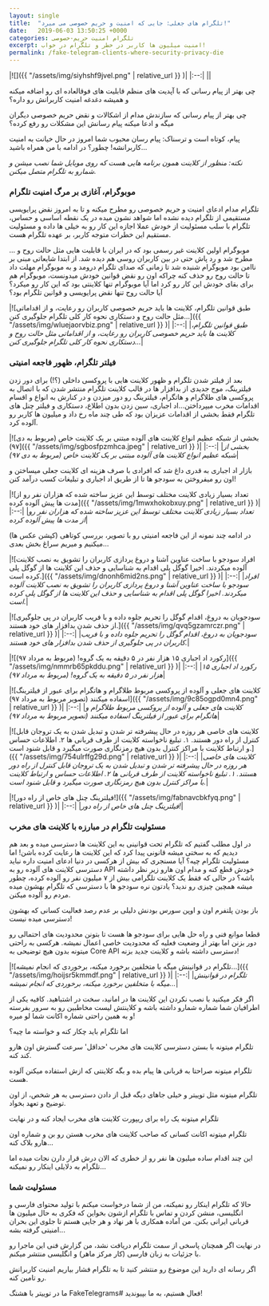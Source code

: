 ```yaml
---
layout: single
title:  "تلگرام های جعلی: جایی که امنیت و حریم خصوصی می میرد!"
date:   2019-06-03 13:50:25 +0000
categories: تلگرام امنیت حریم-خصوصی
excerpt: امنیت میلیون ها کاربر در خطر و تلگرام در خواب!
permalink: /fake-telegram-clients-where-security-privacy-die
---
```

|![]({{ "/assets/img/siyhshf9jvel.png" | relative_url }} )|
|:--:|
||

چی بهتر از پیام رسانی که با آپدیت های منظم قابلیت های فوقالعاده ای رو اضافه میکنه و همیشه دغدغه امنیت کاربرانش رو داره؟

چی بهتر از پیام رسانی که سازندش مدام از اشکالات و نقض حریم خصوصی دیگران میگه و ادعا میکنه پیام رسانش این مشکلات رو رفع کرده؟

پیام، کوتاه است و ترسناک: پیام رسان محبوب شما امروز در حال خیانت به امنیت کاربرانشه! چطور؟ در ادامه با من همراه باشید...

_نکته: منظور از کلاینت همون برنامه هایی هست که روی موبایل شما نصب میشن و شمارو به تلگرام متصل میکنن._

### موبوگرام، آغازی بر مرگ امنیت تلگرام

تلگرام مدام ادعای امنیت و حریم خصوصی رو مطرح میکنه و تا به امروز نقض پرایویسی مستقیمی از تلگرام دیده نشده اما شواهد نشون میده در یک نقطه اساسی و حساس، تلگرام با سلب مسئولیت از خودش عملا اجازه این کار رو به خیلی ها داده و مسئولیت مستقیم این خطرات متوجه کاربر، بر عهده تلگرام هست.

موبوگرام اولین کلاینت غیر رسمی بود که در ایران با قابلیت هایی مثل حالت روح و ... مطرح شد و رد پاش حتی در بین کاربران روسی هم دیده شد. از ابتدا شایعاتی مبنی بر ناامن بود موبوگرام شنیده شد تا زمانی که صدای تلگرام درومد و به موبوگرام مهلت داد تا حالت روح رو حذف کنه چراکه اون رو نقض قوانین خودش میدونست، موبوگرام هم برای بقای خودش این کار رو کرد اما آیا موبوگرام تنها کلاینتی بود که این کار رو میکرد؟ آیا حالت روح تنها نقض پرایویسی و قوانین تلگرام بود؟

|![طبق قوانین تلگرام، کلاینت ها باید حریم خصوصی کاربران رو رعایت، و از اقداماتی مثل حالت روح و دستکاری نحوه کار کلی تلگرام جلوگیری کنن...]({{ "/assets/img/wluejaorvbiz.png" | relative_url }} )|
|:--:|
|*طبق قوانین تلگرام، کلاینت ها باید حریم خصوصی کاربران رو رعایت، و از اقداماتی مثل حالت روح و دستکاری نحوه کار کلی تلگرام جلوگیری کنن...*|

### فیلتر تلگرام، ظهور فاجعه امنیتی

بعد از فیلتر شدن تلگرام و ظهور کلاینت هایی با پروکسی داخلی (؟!) برای دور زدن فیلترینگ، موج جدیدی از بدافزار ها در قالب کلاینت تلگرام منتشر شدن که با اتصال به پروکسی های طلاگرام و هاتگرام، فیلترینگ رو دور میزدن و در کنارش به انواع و اقسام اقدامات مخرب میپرداختن...اد اجباری، سین زدن بدون اطلاع، دستکاری و فیلتر چنل های تلگرام فقط بخشی از اقدامات عزیزان بود که طی چند ماه رخ داد و میلیون ها کاربر رو آلوده کرد.

|![بخشی از شبکه عظیم انواع کلاینت های آلوده مبتنی بر یک کلاینت خاص (مربوط به دی ۹۷)]({{ "/assets/img/sgbosfpzmhca.jpeg" | relative_url }} )|
|:--:|
|*بخشی از شبکه عظیم انواع کلاینت های آلوده مبتنی بر یک کلاینت خاص (مربوط به دی ۹۷)*|

بازار اد اجباری به قدری داغ شد که افرادی با صرف هزینه ای کلاینت جعلی میساختن و اون رو میفروختن به سودجو ها تا از طریق اد اجباری و تبلیغات کسب درآمد کنن!

|![تعداد بسیار زیادی کلاینت مختلف توسط این عزیز ساخته شده که هزاران نفر رو از مدت ها پیش آلوده کرده]({{ "/assets/img/1mwxhokobxuy.png" | relative_url }} )|
|:--:|
|*تعداد بسیار زیادی کلاینت مختلف توسط این عزیز ساخته شده که هزاران نفر رو از مدت ها پیش آلوده کرده*|

در ادامه چند نمونه از این فاجعه امنیتی رو با تصویر، بررسی کوتاهی (کپشن عکس ها) میکنیم و میریم سراغ بخش بعدی...

|![افراد سودجو با ساخت عناوین آشنا و دروغ پردازی کاربران را تشویق به نصب کلاینت آلوده میکردند. اخیرا گوگل پلی اقدام به شناسایی و حذف این کلاینت ها از گوگل پلی کرده است.]({{ "/assets/img/dnonh6mid2ns.png" | relative_url }} )|
|:--:|
|*افراد سودجو با ساخت عناوین آشنا و دروغ پردازی کاربران را تشویق به نصب کلاینت آلوده میکردند. اخیرا گوگل پلی اقدام به شناسایی و حذف این کلاینت ها از گوگل پلی کرده است.*|

  

|![سودجویان به دروغ، اقدام گوگل را تحریم جلوه داده و با فریب کاربران در پی جلوگیری از حذف شدن بدافزار های خود هستند.]({{ "/assets/img/qvq5gzamrczr.png" | relative_url }} )|
|:--:|
|*سودجویان به دروغ، اقدام گوگل را تحریم جلوه داده و با فریب کاربران در پی جلوگیری از حذف شدن بدافزار های خود هستند.*|

  

|![رکورد اد اجباری ۱۵ هزار نفر در ۵ دقیقه به یک گروه! (مربوط به مرداد ۹۷)]({{ "/assets/img/nmmrb65pkddu.png" | relative_url }} )|
|:--:|
|*رکورد اد اجباری ۱۵ هزار نفر در ۵ دقیقه به یک گروه! (مربوط به مرداد ۹۷)*|

  

|![کلاینت های جعلی و آلوده از پروکسی مربوط طلاگرام و هاتگرام برای عبور از فیلترینگ اسفاده میکنند (تصویر مربوط به مرداد ۹۷)]({{ "/assets/img/9c85ogpd0mn4.png" | relative_url }} )|
|:--:|
|*کلاینت های جعلی و آلوده از پروکسی مربوط طلاگرام و هاتگرام برای عبور از فیلترینگ اسفاده میکنند (تصویر مربوط به مرداد ۹۷)*|

  

|![کلاینت های خاصی هر روزه در حال پیشرفته تر شدن و تبدیل شدن به یک تروجان قابل کنترل از راه دور هستند. ۱. تبلیغ ناخواسته کلاینت از طرف قربانی ها ۲. اطلاعات حساس و ارتباط کلاینت با مراکز کنترل بدون هیچ رمزنگاری صورت میگیرد و قابل شنود است.]({{ "/assets/img/754ulrffg29d.png" | relative_url }} )|
|:--:|
|*کلاینت های خاصی هر روزه در حال پیشرفته تر شدن و تبدیل شدن به یک تروجان قابل کنترل از راه دور هستند. ۱. تبلیغ ناخواسته کلاینت از طرف قربانی ها ۲. اطلاعات حساس و ارتباط کلاینت با مراکز کنترل بدون هیچ رمزنگاری صورت میگیرد و قابل شنود است.*|

  

  

|![فیلترینگ چنل های خاص از راه دور!]({{ "/assets/img/fabnavcbkfyq.png" | relative_url }} )|
|:--:|
|*فیلترینگ چنل های خاص از راه دور!*|

  

### مسئولیت تلگرام در مبارزه با کلاینت های مخرب

در اول مطلب گفتیم که تلگرام تحت قوانینی به این کلاینت ها دسترسی میده و بعد هم دیدیم که به سختی میشه قانونی پیدا کرد که این کلاینت ها رعایت کرده باشن! اما مسئولیت تلگرام چیه؟ آیا مسنجری که بیش از هرکسی در دنیا ادعای امنیت داره نباید دسترسی کلاینت های آلوده رو به API خودش قطع کنه و مدام اون هارو زیر نظر داشته باشه؟ در حالی که فقط یک کلاینت تلگرامی بیش از ۷ میلیون نفر رو آلوده کرده، چطور میشه همچین چیزی رو ندید؟ یادتون نره سودجو ها با دسترسی که تلگرام بهشون میده مردم رو آلوده میکنن.

باز بودن پلتفرم اون و اوپن سورس بودنش دلیلی بر عدم رصد فعالیت کسانی که بهشون دسترسی میده نیست!

قطعا موانع فنی و راه حل هایی برای سودجو ها هست تا بتونن محدودیت های احتمالی رو دور بزنن اما بهتر از وضعیت فعلیه که محدودیت خاصی اعمال نمیشه. هرکسی به راحتی میتونه بدون هیچ توضیحی به Core API دسترسی داشته باشه و کلاینت جدید بزنه!

|![تلگرام در قوانینش میگه با متخلفین برخورد میکنه، برخوردی که انجام نمیشه...]({{ "/assets/img/hoijsr5kmmdf.png" | relative_url }} )|
|:--:|
|*تلگرام در قوانینش میگه با متخلفین برخورد میکنه، برخوردی که انجام نمیشه...*|

اگر فکر میکنید با نصب نکردن این کلاینت ها در امانید، سخت در اشتباهید. کافیه یکی از اطرافیان شما شماره شمارو داشته باشه و کلاینتش لیست مخاطبین رو به سرور بفرسته و به همین راحتی شماره اکانت شما لو میره!

اما تلگرام باید چکار کنه و خواسته ما چیه؟

تلگرام میتونه با بستن دسترسی کلاینت های مخرب 'حداقل' سرعت گسترش اون هارو کند کنه.

تلگرام میتونه صراحتا به قربانی ها پیام بده و بگه کلاینتی که ازش استفاده میکنن آلوده هست.

تلگرام میتونه مثل توییتر و خیلی جاهای دیگه قبل از دادن دسترسی به هر شخص، از اون توضیح و تعهد بخواد.

تلگرام میتونه یک راه برای ریپورت کلاینت های مخرب ایجاد کنه و در نهایت

تلگرام میتونه اکانت کسانی که صاحب کلاینت های مخرب هستن رو بن و شماره اون هارو بلاک کنه...

این چند اقدام ساده میلیون ها نفر رو از خطری که الان درش قرار دارن نجات میده اما تلگرام به دلایلی اینکار رو نمیکنه...

### مسئولیت شما

حالا که تلگرام اینکار رو نمیکنه، من از شما درخواست میکنم با تولید محتوای فارسی و انگلیسی، منشن کردن و تماس با تلگرام ازشون بخواین که فکری به حال میلیون ها قربانی ایرانی بکنن. من آماده همکاری با هر نهاد و هر جایی هستم تا جلوی این بحران امنیتی گرفته بشه...

در نهایت اگر همچنان پاسخی از سمت تلگرام دریافت نشد، من گزارش فنی این ماجرا رو با جزئیات به زبان فارسی (کار مرکز ماهر) و انگلیسی منتشر میکنم.

اگر رسانه ای دارید این موضوع رو منتشر کنید تا به تلگرام فشار بیاریم امنیت کاربرانش رو تامین کنه.

ما در توییتر با هشتگ FakeTelegrams# فعال هستیم، به ما بپیوندید!